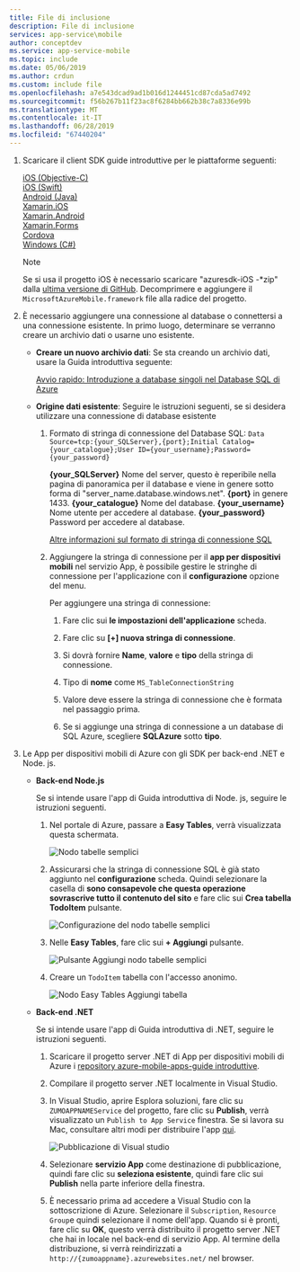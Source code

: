```yaml
---
title: File di inclusione
description: File di inclusione
services: app-service\mobile
author: conceptdev
ms.service: app-service-mobile
ms.topic: include
ms.date: 05/06/2019
ms.author: crdun
ms.custom: include file
ms.openlocfilehash: a7e543dcad9ad1b016d1244451cd87cda5ad7492
ms.sourcegitcommit: f56b267b11f23ac8f6284bb662b38c7a8336e99b
ms.translationtype: MT
ms.contentlocale: it-IT
ms.lasthandoff: 06/28/2019
ms.locfileid: "67440204"
---
```

1. Scaricare il client SDK guide introduttive per le piattaforme seguenti:
    
    [iOS (Objective-C)](https://github.com/Azure/azure-mobile-apps-quickstarts/tree/master/client/iOS)  
    [iOS (Swift)](https://github.com/Azure/azure-mobile-apps-quickstarts/tree/master/client/iOS-Swift)  
    [Android (Java)](https://github.com/Azure/azure-mobile-apps-quickstarts/tree/master/client/android)  
    [Xamarin.iOS](https://github.com/Azure/azure-mobile-apps-quickstarts/tree/master/client/xamarin.iOS)  
    [Xamarin.Android](https://github.com/Azure/azure-mobile-apps-quickstarts/tree/master/client/xamarin.android)  
    [Xamarin.Forms](https://github.com/Azure/azure-mobile-apps-quickstarts/tree/master/client/xamarin.forms)  
    [Cordova](https://github.com/Azure/azure-mobile-apps-quickstarts/tree/master/client/cordova)  
    [Windows (C#)](https://github.com/Azure/azure-mobile-apps-quickstarts/tree/master/client/windows-uwp-cs)  

    > [!NOTE]
    > Se si usa il progetto iOS è necessario scaricare "azuresdk-iOS -\*zip" dalla [ultima versione di GitHub](https://github.com/Azure/azure-mobile-apps-ios-client/releases/latest). Decomprimere e aggiungere il `MicrosoftAzureMobile.framework` file alla radice del progetto.
    >

2. È necessario aggiungere una connessione al database o connettersi a una connessione esistente. In primo luogo, determinare se verranno creare un archivio dati o usarne uno esistente.

    - **Creare un nuovo archivio dati**: Se sta creando un archivio dati, usare la Guida introduttiva seguente:

        [Avvio rapido: Introduzione a database singoli nel Database SQL di Azure](https://docs.microsoft.com/azure/sql-database/sql-database-single-database-quickstart-guide)

    - **Origine dati esistente**: Seguire le istruzioni seguenti, se si desidera utilizzare una connessione di database esistente

        1. Formato di stringa di connessione del Database SQL: `Data Source=tcp:{your_SQLServer},{port};Initial Catalog={your_catalogue};User ID={your_username};Password={your_password}`

           **{your_SQLServer}**  Nome del server, questo è reperibile nella pagina di panoramica per il database e viene in genere sotto forma di "server_name.database.windows.net".
            **{port}**  in genere 1433.
            **{your_catalogue}**  Nome del database.
            **{your_username}**  Nome utente per accedere al database.
            **{your_password}**  Password per accedere al database.

            [Altre informazioni sul formato di stringa di connessione SQL](https://docs.microsoft.com/dotnet/framework/data/adonet/connection-string-syntax#sqlclient-connection-strings)

        2. Aggiungere la stringa di connessione per il **app per dispositivi mobili** nel servizio App, è possibile gestire le stringhe di connessione per l'applicazione con il **configurazione** opzione del menu.

            Per aggiungere una stringa di connessione:

            1. Fare clic sui **le impostazioni dell'applicazione** scheda.

            2. Fare clic su **[+] nuova stringa di connessione**.

            3. Si dovrà fornire **Name**, **valore** e **tipo** della stringa di connessione.

            4. Tipo di **nome** come `MS_TableConnectionString`

            5. Valore deve essere la stringa di connessione che è formata nel passaggio prima.

            6. Se si aggiunge una stringa di connessione a un database di SQL Azure, scegliere **SQLAzure** sotto **tipo**.

3. Le App per dispositivi mobili di Azure con gli SDK per back-end .NET e Node. js.

   - **Back-end Node.js**
    
     Se si intende usare l'app di Guida introduttiva di Node. js, seguire le istruzioni seguenti.

     1. Nel portale di Azure, passare a **Easy Tables**, verrà visualizzata questa schermata.
      
        ![Nodo tabelle semplici](./media/app-service-mobile-configure-new-backend/node-easy-tables.png)

     2. Assicurarsi che la stringa di connessione SQL è già stato aggiunto nel **configurazione** scheda. Quindi selezionare la casella di **sono consapevole che questa operazione sovrascrive tutto il contenuto del sito** e fare clic sui **Crea tabella TodoItem** pulsante.
     
        ![Configurazione del nodo tabelle semplici](./media/app-service-mobile-configure-new-backend/node-easy-tables-configuration.png)

     3. Nelle **Easy Tables**, fare clic sui **+ Aggiungi** pulsante.
    
        ![Pulsante Aggiungi nodo tabelle semplici](./media/app-service-mobile-configure-new-backend/node-easy-tables-add.png)

     4. Creare un `TodoItem` tabella con l'accesso anonimo.
      
        ![Nodo Easy Tables Aggiungi tabella](./media/app-service-mobile-configure-new-backend/node-easy-tables-table-add.png)

   - **Back-end .NET**
    
        Se si intende usare l'app di Guida introduttiva di .NET, seguire le istruzioni seguenti.

        1. Scaricare il progetto server .NET di App per dispositivi mobili di Azure i [repository azure-mobile-apps-guide introduttive](https://github.com/Azure/azure-mobile-apps-quickstarts/tree/master/backend/dotnet/Quickstart).

        2. Compilare il progetto server .NET localmente in Visual Studio.

        3. In Visual Studio, aprire Esplora soluzioni, fare clic su `ZUMOAPPNAMEService` del progetto, fare clic su **Publish**, verrà visualizzato un `Publish to App Service` finestra. Se si lavora su Mac, consultare altri modi per distribuire l'app [qui](https://docs.microsoft.com/azure/app-service/deploy-local-git).
        
           ![Pubblicazione di Visual studio](./media/app-service-mobile-configure-new-backend/visual-studio-publish.png)

        4. Selezionare **servizio App** come destinazione di pubblicazione, quindi fare clic su **seleziona esistente**, quindi fare clic sui **Publish** nella parte inferiore della finestra.

        5. È necessario prima ad accedere a Visual Studio con la sottoscrizione di Azure. Selezionare il `Subscription`, `Resource Group`e quindi selezionare il nome dell'app. Quando si è pronti, fare clic su **OK**, questo verrà distribuito il progetto server .NET che hai in locale nel back-end di servizio App. Al termine della distribuzione, si verrà reindirizzati a `http://{zumoappname}.azurewebsites.net/` nel browser.                   